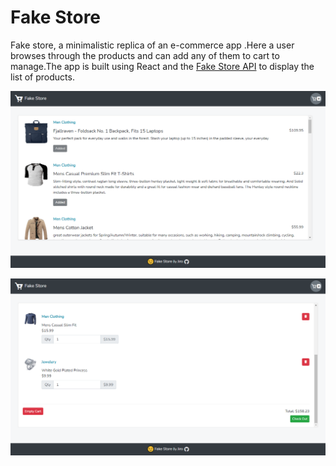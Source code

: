 # Fake Store
 Fake store,  a minimalistic replica of an e-commerce app .Here a user browses through the products and can add any of them  to cart to manage.The app is built using React and the [Fake Store API](https://fakestoreapi.com/products) to display the list of products.

 ![Screenshot](/screenshot.png)

 ![Screenshot](/screenshot2.png)

